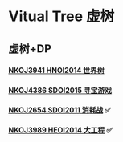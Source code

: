 # Vitual Tree 虚树
## 虚树+DP

#### [NKOJ3941 HNOI2014 世界树](http://oi.nks.edu.cn/zh/Problem/Details/3941)

#### [NKOJ4386 SDOI2015 寻宝游戏](http://oi.nks.edu.cn/zh/Problem/Details/4386)

#### [NKOJ2654 SDOI2011 消耗战](http://oi.nks.edu.cn/zh/Problem/Details/2654) :white_check_mark:

#### [NKOJ3989 HEOI2014 大工程](http://oi.nks.edu.cn/zh/Problem/Details/3989) :white_check_mark:
